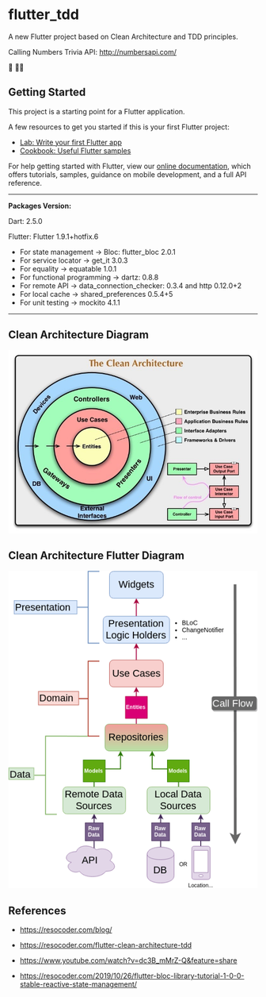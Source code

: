 # flutter_tdd

A new Flutter project based on Clean Architecture and TDD principles.

Calling Numbers Trivia API: http://numbersapi.com/

:iphone: :man_technologist:

## Getting Started

This project is a starting point for a Flutter application.

A few resources to get you started if this is your first Flutter project:

- [Lab: Write your first Flutter app](https://flutter.dev/docs/get-started/codelab)
- [Cookbook: Useful Flutter samples](https://flutter.dev/docs/cookbook)

For help getting started with Flutter, view our
[online documentation](https://flutter.dev/docs), which offers tutorials,
samples, guidance on mobile development, and a full API reference.

---

**Packages Version:**

Dart: 2.5.0

Flutter: Flutter 1.9.1+hotfix.6

- For state management -> Bloc: flutter_bloc 2.0.1
- For service locator -> get_it 3.0.3
- For equality -> equatable 1.0.1
- For functional programming -> dartz: 0.8.8
- For remote API -> data_connection_checker: 0.3.4 and http 0.12.0+2
- For local cache -> shared_preferences 0.5.4+5
- For unit testing -> mockito 4.1.1

---

## Clean Architecture Diagram

![Clean Architecture](images/CleanArchitecture.jpg)

## Clean Architecture Flutter Diagram

![Clean Architecture Flutter Diagram](images/Clean-Architecture-Flutter-Diagram.png)

## References

- https://resocoder.com/blog/
- https://resocoder.com/flutter-clean-architecture-tdd
- https://www.youtube.com/watch?v=dc3B_mMrZ-Q&feature=share

- https://resocoder.com/2019/10/26/flutter-bloc-library-tutorial-1-0-0-stable-reactive-state-management/
